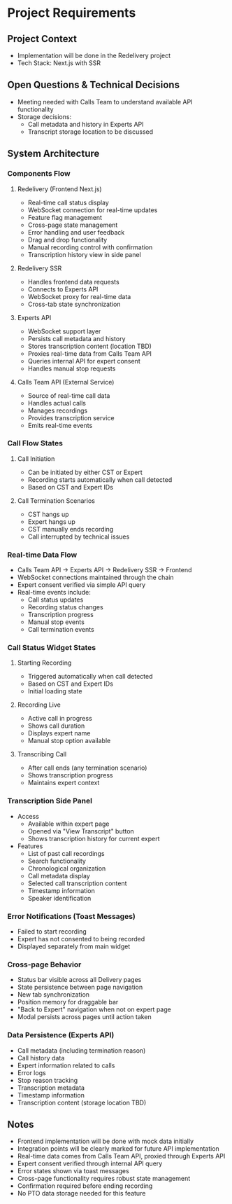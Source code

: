 # Project Requirements

## Project Context

- Implementation will be done in the Redelivery project
- Tech Stack: Next.js with SSR

## Open Questions & Technical Decisions

- Meeting needed with Calls Team to understand available API functionality
- Storage decisions:
  - Call metadata and history in Experts API
  - Transcript storage location to be discussed

## System Architecture

### Components Flow

1. Redelivery (Frontend Next.js)

   - Real-time call status display
   - WebSocket connection for real-time updates
   - Feature flag management
   - Cross-page state management
   - Error handling and user feedback
   - Drag and drop functionality
   - Manual recording control with confirmation
   - Transcription history view in side panel

2. Redelivery SSR

   - Handles frontend data requests
   - Connects to Experts API
   - WebSocket proxy for real-time data
   - Cross-tab state synchronization

3. Experts API

   - WebSocket support layer
   - Persists call metadata and history
   - Stores transcription content (location TBD)
   - Proxies real-time data from Calls Team API
   - Queries internal API for expert consent
   - Handles manual stop requests

4. Calls Team API (External Service)
   - Source of real-time call data
   - Handles actual calls
   - Manages recordings
   - Provides transcription service
   - Emits real-time events

### Call Flow States

1. Call Initiation

   - Can be initiated by either CST or Expert
   - Recording starts automatically when call detected
   - Based on CST and Expert IDs

2. Call Termination Scenarios
   - CST hangs up
   - Expert hangs up
   - CST manually ends recording
   - Call interrupted by technical issues

### Real-time Data Flow

- Calls Team API → Experts API → Redelivery SSR → Frontend
- WebSocket connections maintained through the chain
- Expert consent verified via simple API query
- Real-time events include:
  - Call status updates
  - Recording status changes
  - Transcription progress
  - Manual stop events
  - Call termination events

### Call Status Widget States

1. Starting Recording

   - Triggered automatically when call detected
   - Based on CST and Expert IDs
   - Initial loading state

2. Recording Live

   - Active call in progress
   - Shows call duration
   - Displays expert name
   - Manual stop option available

3. Transcribing Call
   - After call ends (any termination scenario)
   - Shows transcription progress
   - Maintains expert context

### Transcription Side Panel

- Access
  - Available within expert page
  - Opened via "View Transcript" button
  - Shows transcription history for current expert
- Features
  - List of past call recordings
  - Search functionality
  - Chronological organization
  - Call metadata display
  - Selected call transcription content
  - Timestamp information
  - Speaker identification

### Error Notifications (Toast Messages)

- Failed to start recording
- Expert has not consented to being recorded
- Displayed separately from main widget

### Cross-page Behavior

- Status bar visible across all Delivery pages
- State persistence between page navigation
- New tab synchronization
- Position memory for draggable bar
- "Back to Expert" navigation when not on expert page
- Modal persists across pages until action taken

### Data Persistence (Experts API)

- Call metadata (including termination reason)
- Call history data
- Expert information related to calls
- Error logs
- Stop reason tracking
- Transcription metadata
- Timestamp information
- Transcription content (storage location TBD)

## Notes

- Frontend implementation will be done with mock data initially
- Integration points will be clearly marked for future API implementation
- Real-time data comes from Calls Team API, proxied through Experts API
- Expert consent verified through internal API query
- Error states shown via toast messages
- Cross-page functionality requires robust state management
- Confirmation required before ending recording
- No PTO data storage needed for this feature
